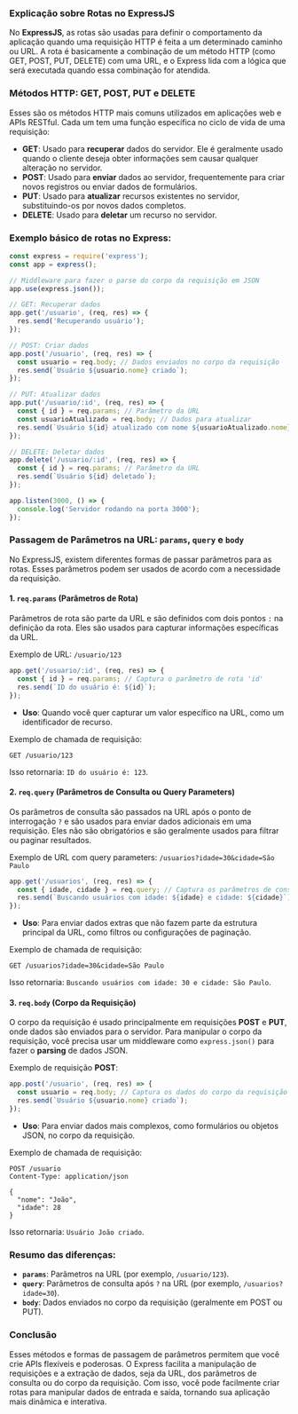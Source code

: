 ### Explicação sobre Rotas no ExpressJS

No **ExpressJS**, as rotas são usadas para definir o comportamento da aplicação quando uma requisição HTTP é feita a um determinado caminho ou URL. A rota é basicamente a combinação de um método HTTP (como GET, POST, PUT, DELETE) com uma URL, e o Express lida com a lógica que será executada quando essa combinação for atendida.

### Métodos HTTP: GET, POST, PUT e DELETE

Esses são os métodos HTTP mais comuns utilizados em aplicações web e APIs RESTful. Cada um tem uma função específica no ciclo de vida de uma requisição:

- **GET**: Usado para **recuperar** dados do servidor. Ele é geralmente usado quando o cliente deseja obter informações sem causar qualquer alteração no servidor.
- **POST**: Usado para **enviar** dados ao servidor, frequentemente para criar novos registros ou enviar dados de formulários.
- **PUT**: Usado para **atualizar** recursos existentes no servidor, substituindo-os por novos dados completos.
- **DELETE**: Usado para **deletar** um recurso no servidor.

### Exemplo básico de rotas no Express:

```javascript
const express = require('express');
const app = express();

// Middleware para fazer o parse do corpo da requisição em JSON
app.use(express.json());

// GET: Recuperar dados
app.get('/usuario', (req, res) => {
  res.send('Recuperando usuário');
});

// POST: Criar dados
app.post('/usuario', (req, res) => {
  const usuario = req.body; // Dados enviados no corpo da requisição
  res.send(`Usuário ${usuario.nome} criado`);
});

// PUT: Atualizar dados
app.put('/usuario/:id', (req, res) => {
  const { id } = req.params; // Parâmetro da URL
  const usuarioAtualizado = req.body; // Dados para atualizar
  res.send(`Usuário ${id} atualizado com nome ${usuarioAtualizado.nome}`);
});

// DELETE: Deletar dados
app.delete('/usuario/:id', (req, res) => {
  const { id } = req.params; // Parâmetro da URL
  res.send(`Usuário ${id} deletado`);
});

app.listen(3000, () => {
  console.log('Servidor rodando na porta 3000');
});
```

### Passagem de Parâmetros na URL: `params`, `query` e `body`

No ExpressJS, existem diferentes formas de passar parâmetros para as rotas. Esses parâmetros podem ser usados de acordo com a necessidade da requisição.

#### 1. **`req.params` (Parâmetros de Rota)**

Parâmetros de rota são parte da URL e são definidos com dois pontos `:` na definição da rota. Eles são usados para capturar informações específicas da URL.

Exemplo de URL: `/usuario/123`

```javascript
app.get('/usuario/:id', (req, res) => {
  const { id } = req.params; // Captura o parâmetro de rota 'id'
  res.send(`ID do usuário é: ${id}`);
});
```

- **Uso**: Quando você quer capturar um valor específico na URL, como um identificador de recurso.

Exemplo de chamada de requisição:
```http
GET /usuario/123
```
Isso retornaria: `ID do usuário é: 123`.

#### 2. **`req.query` (Parâmetros de Consulta ou Query Parameters)**

Os parâmetros de consulta são passados na URL após o ponto de interrogação `?` e são usados para enviar dados adicionais em uma requisição. Eles não são obrigatórios e são geralmente usados para filtrar ou paginar resultados.

Exemplo de URL com query parameters: `/usuarios?idade=30&cidade=São Paulo`

```javascript
app.get('/usuarios', (req, res) => {
  const { idade, cidade } = req.query; // Captura os parâmetros de consulta
  res.send(`Buscando usuários com idade: ${idade} e cidade: ${cidade}`);
});
```

- **Uso**: Para enviar dados extras que não fazem parte da estrutura principal da URL, como filtros ou configurações de paginação.

Exemplo de chamada de requisição:
```http
GET /usuarios?idade=30&cidade=São Paulo
```
Isso retornaria: `Buscando usuários com idade: 30 e cidade: São Paulo`.

#### 3. **`req.body` (Corpo da Requisição)**

O corpo da requisição é usado principalmente em requisições **POST** e **PUT**, onde dados são enviados para o servidor. Para manipular o corpo da requisição, você precisa usar um middleware como `express.json()` para fazer o **parsing** de dados JSON.

Exemplo de requisição **POST**:

```javascript
app.post('/usuario', (req, res) => {
  const usuario = req.body; // Captura os dados do corpo da requisição
  res.send(`Usuário ${usuario.nome} criado`);
});
```

- **Uso**: Para enviar dados mais complexos, como formulários ou objetos JSON, no corpo da requisição.

Exemplo de chamada de requisição:
```http
POST /usuario
Content-Type: application/json

{
  "nome": "João",
  "idade": 28
}
```

Isso retornaria: `Usuário João criado`.

### Resumo das diferenças:

- **`params`**: Parâmetros na URL (por exemplo, `/usuario/123`).
- **`query`**: Parâmetros de consulta após `?` na URL (por exemplo, `/usuarios?idade=30`).
- **`body`**: Dados enviados no corpo da requisição (geralmente em POST ou PUT).

### Conclusão

Esses métodos e formas de passagem de parâmetros permitem que você crie APIs flexíveis e poderosas. O Express facilita a manipulação de requisições e a extração de dados, seja da URL, dos parâmetros de consulta ou do corpo da requisição. Com isso, você pode facilmente criar rotas para manipular dados de entrada e saída, tornando sua aplicação mais dinâmica e interativa.